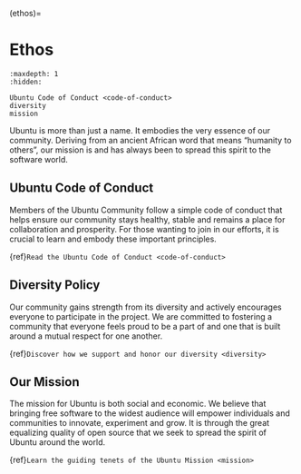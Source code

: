 (ethos)=
# Ethos

```{toctree}
:maxdepth: 1
:hidden:

Ubuntu Code of Conduct <code-of-conduct>
diversity
mission
```

Ubuntu is more than just a name. It embodies the very essence of our community. Deriving from an ancient African word that means “humanity to others”, our mission is and has always been to spread this spirit to the software world.

## Ubuntu Code of Conduct

Members of the Ubuntu Community follow a simple code of conduct that helps ensure our community stays healthy, stable and remains a place for collaboration and prosperity. For those wanting to join in our efforts, it is crucial to learn and embody these important principles.

{ref}`Read the Ubuntu Code of Conduct <code-of-conduct>`

## Diversity Policy

Our community gains strength from its diversity and actively encourages everyone to participate in the project. We are committed to fostering a community that everyone feels proud to be a part of and one that is built around a mutual respect for one another.

{ref}`Discover how we support and honor our diversity <diversity>`

## Our Mission

The mission for Ubuntu is both social and economic. We believe that bringing free software to the widest audience will empower individuals and communities to innovate, experiment and grow. It is through the great equalizing quality of open source that we seek to spread the spirit of Ubuntu around the world.

{ref}`Learn the guiding tenets of the Ubuntu Mission <mission>`

